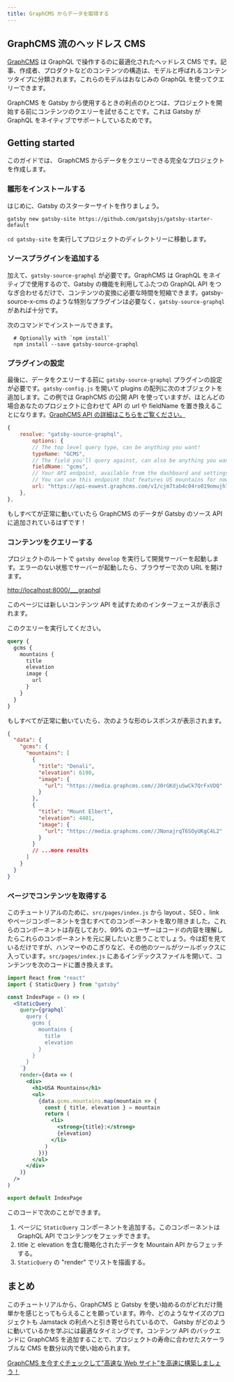 ```yaml
---
title: GraphCMS からデータを取得する
---
```


## GraphCMS 流のヘッドレス CMS

[GraphCMS](https://graphcms.com?ref="gatsby-headless-docs-top") は GraphQL で操作するのに最適化されたヘッドレス CMS です。記事、作成者、プロダクトなどのコンテンツの構造は、モデルと呼ばれるコンテンツタイプに分類されます。これらのモデルはおなじみの GraphQL を使ってクエリーできます。

GraphCMS を Gatsby から使用するときの利点のひとつは、プロジェクトを開始する前にコンテンツのクエリーを試せることです。これは Gatsby が GraphQL をネイティブでサポートしているためです。

## Getting started

このガイドでは、 GraphCMS からデータをクエリーできる完全なプロジェクトを作成します。

### 雛形をインストールする

はじめに、Gatsby のスターターサイトを作りましょう。

```shell
gatsby new gatsby-site https://github.com/gatsbyjs/gatsby-starter-default
```

`cd gatsby-site` を実行してプロジェクトのディレクトリーに移動します。

### ソースプラグインを追加する

加えて、`gatsby-source-graphql` が必要です。GraphCMS は GraphQL をネイティブで使用するので、Gatsby の機能を利用してふたつの GraphQL API をつなぎ合わせるだけで、コンテンツの変換に必要な時間を短縮できます。gatsby-source-x-cms のような特別なプラグインは必要なく、`gatsby-source-graphql` があれば十分です。

次のコマンドでインストールできます。

```shell
  # Optionally with `npm install`
  npm install --save gatsby-source-graphql
```

### プラグインの設定

最後に、データをクエリーする前に `gatsby-source-graphql` プラグインの設定が必要です。`gatsby-config.js` を開いて plugins の配列に次のオブジェクトを追加します。この例では GraphCMS の公開 API を使っていますが、ほとんどの場合あなたのプロジェクトに合わせて API の url や fieldName を置き換えることになります。[GraphCMS API の詳細はこちらをご覧ください。](https://docs.graphcms.com/developers/api)

```js
{
    resolve: "gatsby-source-graphql",
        options: {
        // The top level query type, can be anything you want!
        typeName: "GCMS",
        // The field you'll query against, can also be anything you want.
        fieldName: "gcms",
        // Your API endpoint, available from the dashboard and settings window.
        // You can use this endpoint that features US mountains for now.
        url: "https://api-euwest.graphcms.com/v1/cjm7tab4c04ro019omujh708u/master",
    },
},
```

もしすべてが正常に動いていたら GraphCMS のデータが Gatsby のソース API に追加されているはずです！

### コンテンツをクエリーする

プロジェクトのルートで `gatsby develop` を実行して開発サーバーを起動します。エラーのない状態でサーバーが起動したら、ブラウザーで次の URL を開けます。

<http://localhost:8000/___graphql>

このページには新しいコンテンツ API を試すためのインターフェースが表示されます。

このクエリーを実行してください。

```graphql
query {
  gcms {
    mountains {
      title
      elevation
      image {
        url
      }
    }
  }
}
```

もしすべてが正常に動いていたら、次のような形のレスポンスが表示されます。

```json
{
  "data": {
    "gcms": {
      "mountains": [
        {
          "title": "Denali",
          "elevation": 6190,
          "image": {
            "url": "https://media.graphcms.com//J0rGKdjuSwCk7QrFxVDQ"
          }
        },
        {
          "title": "Mount Elbert",
          "elevation": 4401,
          "image": {
            "url": "https://media.graphcms.com//JNonajrqT6SOyUKgC4L2"
          }
        }
        // ...more results
      ]
    }
  }
}
```

### ページでコンテンツを取得する

このチュートリアルのために、`src/pages/index.js` から layout 、SEO 、link やページコンポーネントを含むすべてのコンポーネントを取り除きました。これらのコンポーネントは存在しており、99% のユーザーはコードの内容を理解したらこれらのコンポーネントを元に戻したいと思うことでしょう。今は釘を見ているだけですが、ハンマーやのこぎりなど、その他のツールがツールボックスに入っています。`src/pages/index.js` にあるインデックスファイルを開いて、コンテンツを次のコードに置き換えます。

```jsx
import React from "react"
import { StaticQuery } from "gatsby"

const IndexPage = () => (
  <StaticQuery
    query={graphql`
      query {
        gcms {
          mountains {
            title
            elevation
          }
        }
      }
    `}
    render={data => (
      <div>
        <h1>USA Mountains</h1>
        <ul>
          {data.gcms.mountains.map(mountain => {
            const { title, elevation } = mountain
            return (
              <li>
                <strong>{title}:</strong>
                {elevation}
              </li>
            )
          })}
        </ul>
      </div>
    )}
  />
)

export default IndexPage
```

このコードで次のことができます。

1. ページに `StaticQuery` コンポーネントを追加する。このコンポーネントは GraphQL API でコンテンツをフェッチできます。
2. title と elevation を含む簡略化されたデータを Mountain API からフェッチする。
3. `StaticQuery` の "render" でリストを描画する。

## まとめ

このチュートリアルから、GraphCMS と Gatsby を使い始めるのがどれだけ簡単かを感じとってもらえることを願っています。昨今、どのようなサイズのプロジェクトも Jamstack の利点へと引き寄せられているので、 Gatsby がどのように動いているかを学ぶには最適なタイミングです。コンテンツ API のバックエンドに GraphCMS を追加することで、プロジェクトの寿命に合わせたスケーラブルな CMS を数分以内で使い始められます。

[GraphCMS を今すぐチェックして"高速な Web サイト"を高速に構築しましょう！](https://graphcms.com?ref="gatsby-headless-docs-bottom")
